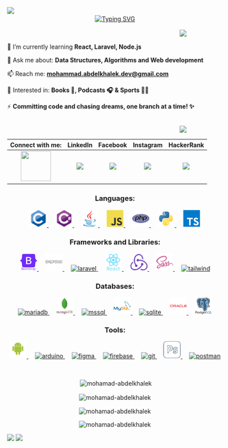 
<img src="https://user-images.githubusercontent.com/73097560/115834477-dbab4500-a447-11eb-908a-139a6edaec5c.gif">

<div align="center">
  <a href="https://git.io/typing-svg">
    <img src="https://readme-typing-svg.demolab.com?font=Righteous&size=36&duration=3000&pause=1000&color=36BCF7&vCenter=true&width=700&lines=Hello+Geeks+!+%E2%9D%A4;I'm+Mohammad+Abdelkhalek👋;A+Computer+Science+Graduate;A+Full-Stack+Developer+&#128104;&#8205;&#128187" alt="Typing SVG">
  </a>
</div>





<br>
<img src="https://media.tenor.com/Aw2-4sShkCUAAAAd/coding.gif" width="20%" hight="20%" align="right">
<br>

🚀  I’m currently learning **React, Laravel, Node.js**

💬  Ask me about: **Data Structures, Algorithms and Web development**

📫  Reach me: **mohammad.abdelkhalek.dev@gmail.com**

🙂  Interested in: **Books 📖, Podcasts 🎧 & Sports 🤾‍♀️**

⚡  **Committing code and chasing dreams, one branch at a time! ✨**

<br>

<img src="https://github.com/images/modules/search/dark.png" align="right" width="20%" hight="20%">
<br>


| Connect with me: | LinkedIn | Facebook | Instagram | HackerRank |
| :--------------: | :------: | :------: | :-------: | :--------: |
| <a href="https://www.linkedin.com/in/mohammad-abdelkhalek-b64405233/"><img src="https://media.tenor.com/Ud8Px21wDcYAAAAi/thisisfinland-finland.gif" height="70" width="70"></a> | <a href="https://www.linkedin.com/in/mohammad-abdelkhalek-b64405233/"><img src="https://raw.githubusercontent.com/rahuldkjain/github-profile-readme-generator/master/src/images/icons/Social/linked-in-alt.svg" height="45"></a> | <a href="https://fb.com/mohamad-j-abdelkhalek"><img src="https://raw.githubusercontent.com/rahuldkjain/github-profile-readme-generator/master/src/images/icons/Social/facebook.svg" height="45"></a> | <a href="https://instagram.com/mhmd_abdelkhalek"><img src="https://raw.githubusercontent.com/rahuldkjain/github-profile-readme-generator/master/src/images/icons/Social/instagram.svg" height="45"></a> | <a href="https://www.hackerrank.com/mohammad_ak_cs1"><img src="https://raw.githubusercontent.com/rahuldkjain/github-profile-readme-generator/master/src/images/icons/Social/hackerrank.svg" height="45"></a> |



<h3 align="center">Languages:</h3>
<p align="center">
  <a href="https://www.cprogramming.com/" target="_blank" rel="noreferrer">
    <img src="https://raw.githubusercontent.com/devicons/devicon/master/icons/c/c-original.svg" alt="c" width="40" height="40"/>
  </a>&nbsp;&nbsp;&nbsp;
  <a href="https://www.w3schools.com/cs/" target="_blank" rel="noreferrer">
    <img src="https://raw.githubusercontent.com/devicons/devicon/master/icons/csharp/csharp-original.svg" alt="csharp" width="40" height="40"/>
  </a>&nbsp;&nbsp;&nbsp;
  <a href="https://www.java.com" target="_blank" rel="noreferrer">
    <img src="https://raw.githubusercontent.com/devicons/devicon/master/icons/java/java-original.svg" alt="java" width="40" height="40"/>
  </a>&nbsp;&nbsp;&nbsp;
  <a href="https://developer.mozilla.org/en-US/docs/Web/JavaScript" target="_blank" rel="noreferrer">
    <img src="https://raw.githubusercontent.com/devicons/devicon/master/icons/javascript/javascript-original.svg" alt="javascript" width="40" height="40"/>
  </a>&nbsp;&nbsp;&nbsp;
  <a href="https://www.php.net" target="_blank" rel="noreferrer">
    <img src="https://raw.githubusercontent.com/devicons/devicon/master/icons/php/php-original.svg" alt="php" width="40" height="40"/>
  </a>&nbsp;&nbsp;&nbsp;
  <a href="https://www.python.org" target="_blank" rel="noreferrer">
    <img src="https://raw.githubusercontent.com/devicons/devicon/master/icons/python/python-original.svg" alt="python" width="40" height="40"/>
  </a>&nbsp;&nbsp;&nbsp;
  <a href="https://www.typescriptlang.org/" target="_blank" rel="noreferrer">
    <img src="https://raw.githubusercontent.com/devicons/devicon/master/icons/typescript/typescript-original.svg" alt="typescript" width="40" height="40"/>
  </a>
</p>

<h3 align="center">Frameworks and Libraries:</h3>
<p align="center">
  <a href="https://getbootstrap.com" target="_blank" rel="noreferrer">
    <img src="https://raw.githubusercontent.com/devicons/devicon/master/icons/bootstrap/bootstrap-plain-wordmark.svg" alt="bootstrap" width="40" height="40"/>
  </a>&nbsp;&nbsp;&nbsp;
  <a href="https://expressjs.com" target="_blank" rel="noreferrer">
    <img src="https://raw.githubusercontent.com/devicons/devicon/master/icons/express/express-original-wordmark.svg" alt="express" width="40" height="40"/>
  </a>&nbsp;&nbsp;&nbsp;
  <a href="https://laravel.com/" target="_blank" rel="noreferrer">
    <img src="https://cdn.worldvectorlogo.com/logos/laravel-2.svg" alt="laravel" width="40" height="40"/>
  </a>&nbsp;&nbsp;&nbsp;
  <a href="https://reactjs.org/" target="_blank" rel="noreferrer">
    <img src="https://raw.githubusercontent.com/devicons/devicon/master/icons/react/react-original-wordmark.svg" alt="react" width="40" height="40"/>
  </a>&nbsp;&nbsp;&nbsp;
  <a href="https://redux.js.org" target="_blank" rel="noreferrer">
    <img src="https://raw.githubusercontent.com/devicons/devicon/master/icons/redux/redux-original.svg" alt="redux" width="40" height="40"/>
  </a>&nbsp;&nbsp;&nbsp;
  <a href="https://sass-lang.com" target="_blank" rel="noreferrer">
    <img src="https://raw.githubusercontent.com/devicons/devicon/master/icons/sass/sass-original.svg" alt="sass" width="40" height="40"/>
  </a>&nbsp;&nbsp;&nbsp;
  <a href="https://tailwindcss.com/" target="_blank" rel="noreferrer">
    <img src="https://www.vectorlogo.zone/logos/tailwindcss/tailwindcss-icon.svg" alt="tailwind" width="40" height="40"/>
  </a>
</p>


<h3 align="center">Databases:</h3>
<p align="center">
  <a href="https://mariadb.org/" target="_blank" rel="noreferrer">
    <img src="https://www.vectorlogo.zone/logos/mariadb/mariadb-icon.svg" alt="mariadb" width="40" height="40"/>
  </a>&nbsp;&nbsp;&nbsp;
  <a href="https://www.mongodb.com/" target="_blank" rel="noreferrer">
    <img src="https://raw.githubusercontent.com/devicons/devicon/master/icons/mongodb/mongodb-original-wordmark.svg" alt="mongodb" width="40" height="40"/>
  </a>&nbsp;&nbsp;&nbsp;
  <a href="https://www.microsoft.com/en-us/sql-server" target="_blank" rel="noreferrer">
    <img src="https://www.svgrepo.com/show/303229/microsoft-sql-server-logo.svg" alt="mssql" width="40" height="40"/>
  </a>&nbsp;&nbsp;&nbsp;
  <a href="https://www.mysql.com/" target="_blank" rel="noreferrer">
    <img src="https://raw.githubusercontent.com/devicons/devicon/master/icons/mysql/mysql-original-wordmark.svg" alt="mysql" width="40" height="40"/>
  </a>&nbsp;&nbsp;&nbsp;
  <a href="https://www.sqlite.org/" target="_blank" rel="noreferrer">
    <img src="https://www.vectorlogo.zone/logos/sqlite/sqlite-icon.svg" alt="sqlite" width="40" height="40"/>
  </a>&nbsp;&nbsp;&nbsp;
  <a href="https://www.oracle.com/" target="_blank" rel="noreferrer">
    <img src="https://raw.githubusercontent.com/devicons/devicon/master/icons/oracle/oracle-original.svg" alt="oracle" width="40" height="40"/>
  </a>&nbsp;&nbsp;&nbsp;
  <a href="https://www.postgresql.org" target="_blank" rel="noreferrer">
    <img src="https://raw.githubusercontent.com/devicons/devicon/master/icons/postgresql/postgresql-original-wordmark.svg" alt="postgresql" width="40" height="40"/>
  </a>
</p>

<h3 align="center">Tools:</h3>
<p align="center">
  <a href="https://developer.android.com" target="_blank" rel="noreferrer">
    <img src="https://raw.githubusercontent.com/devicons/devicon/master/icons/android/android-original-wordmark.svg" alt="android" width="40" height="40"/>
  </a>&nbsp;&nbsp;&nbsp;
  <a href="https://www.arduino.cc/" target="_blank" rel="noreferrer">
    <img src="https://cdn.worldvectorlogo.com/logos/arduino-1.svg" alt="arduino" width="40" height="40"/>
  </a>&nbsp;&nbsp;&nbsp;
  <a href="https://www.figma.com/" target="_blank" rel="noreferrer">
    <img src="https://www.vectorlogo.zone/logos/figma/figma-icon.svg" alt="figma" width="40" height="40"/>
  </a>&nbsp;&nbsp;&nbsp;
  <a href="https://firebase.google.com/" target="_blank" rel="noreferrer">
    <img src="https://www.vectorlogo.zone/logos/firebase/firebase-icon.svg" alt="firebase" width="40" height="40"/>
  </a>&nbsp;&nbsp;&nbsp;
  <a href="https://git-scm.com/" target="_blank" rel="noreferrer">
    <img src="https://www.vectorlogo.zone/logos/git-scm/git-scm-icon.svg" alt="git" width="40" height="40"/>
  </a>&nbsp;&nbsp;&nbsp;
  <a href="https://www.photoshop.com/en" target="_blank" rel="noreferrer">
    <img src="https://raw.githubusercontent.com/devicons/devicon/master/icons/photoshop/photoshop-line.svg" alt="photoshop" width="40" height="40"/>
  </a>&nbsp;&nbsp;&nbsp;
  <a href="https://postman.com" target="_blank" rel="noreferrer">
    <img src="https://www.vectorlogo.zone/logos/getpostman/getpostman-icon.svg" alt="postman" width="40" height="40"/>
  </a>
</p>




<br>
<p align="center">&nbsp;<img align="center" src="https://github-readme-stats.vercel.app/api?username=mohamad-abdelkhalek&show_icons=true&theme=outrun&locale=en" alt="mohamad-abdelkhalek" /></p>

<p align="center"><img align="center" src="https://github-readme-streak-stats.herokuapp.com/?user=mohamad-abdelkhalek&theme=outrun" alt="mohamad-abdelkhalek" /></p>

<p align="center"><img align="center" src="https://github-readme-stats.vercel.app/api/top-langs?username=mohamad-abdelkhalek&show_icons=true&theme=outrun" alt="mohamad-abdelkhalek" /></p>

<p align="center"> <img src="https://komarev.com/ghpvc/?username=mohamad-abdelkhalek&label=Profile%20views&color=141439&style=plastic" alt="mohamad-abdelkhalek" stroke-opacity="1"/> </p>

<img src="https://raw.githubusercontent.com/trinib/trinib/82213791fa9ff58d3ca768ddd6de2489ec23ffca/images/footer.svg">

<img src="https://raw.githubusercontent.com/BrunnerLivio/brunnerlivio/master/images/marquee.svg">
